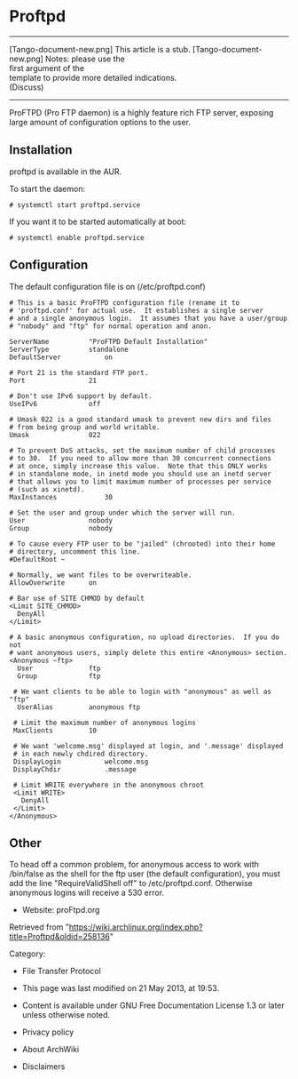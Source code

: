 Proftpd
=======

  ------------------------ ------------------------ ------------------------
  [Tango-document-new.png] This article is a stub.  [Tango-document-new.png]
                           Notes: please use the    
                           first argument of the    
                           template to provide more 
                           detailed indications.    
                           (Discuss)                
  ------------------------ ------------------------ ------------------------

ProFTPD (Pro FTP daemon) is a highly feature rich FTP server, exposing
large amount of configuration options to the user.

Installation
------------

proftpd is available in the AUR.

To start the daemon:

    # systemctl start proftpd.service

If you want it to be started automatically at boot:

    # systemctl enable proftpd.service

Configuration
-------------

The default configuration file is on (/etc/proftpd.conf)

    # This is a basic ProFTPD configuration file (rename it to 
    # 'proftpd.conf' for actual use.  It establishes a single server
    # and a single anonymous login.  It assumes that you have a user/group
    # "nobody" and "ftp" for normal operation and anon.

    ServerName			"ProFTPD Default Installation"
    ServerType			standalone
    DefaultServer			on

    # Port 21 is the standard FTP port.
    Port				21

    # Don't use IPv6 support by default.
    UseIPv6				off

    # Umask 022 is a good standard umask to prevent new dirs and files
    # from being group and world writable.
    Umask				022

    # To prevent DoS attacks, set the maximum number of child processes
    # to 30.  If you need to allow more than 30 concurrent connections
    # at once, simply increase this value.  Note that this ONLY works
    # in standalone mode, in inetd mode you should use an inetd server
    # that allows you to limit maximum number of processes per service
    # (such as xinetd).
    MaxInstances			30

    # Set the user and group under which the server will run.
    User				nobody
    Group				nobody

    # To cause every FTP user to be "jailed" (chrooted) into their home
    # directory, uncomment this line.
    #DefaultRoot ~

    # Normally, we want files to be overwriteable.
    AllowOverwrite		on

    # Bar use of SITE CHMOD by default
    <Limit SITE_CHMOD>
      DenyAll
    </Limit>

    # A basic anonymous configuration, no upload directories.  If you do not
    # want anonymous users, simply delete this entire <Anonymous> section.
    <Anonymous ~ftp>
      User				ftp
      Group				ftp

     # We want clients to be able to login with "anonymous" as well as "ftp"
      UserAlias			anonymous ftp

     # Limit the maximum number of anonymous logins
     MaxClients			10

     # We want 'welcome.msg' displayed at login, and '.message' displayed
     # in each newly chdired directory.
     DisplayLogin			welcome.msg
     DisplayChdir			.message

     # Limit WRITE everywhere in the anonymous chroot
     <Limit WRITE>
       DenyAll
     </Limit>
    </Anonymous>

Other
-----

To head off a common problem, for anonymous access to work with
/bin/false as the shell for the ftp user (the default configuration),
you must add the line "RequireValidShell off" to /etc/proftpd.conf.
Otherwise anonymous logins will receive a 530 error.

-   Website: proFtpd.org

Retrieved from
"https://wiki.archlinux.org/index.php?title=Proftpd&oldid=258136"

Category:

-   File Transfer Protocol

-   This page was last modified on 21 May 2013, at 19:53.
-   Content is available under GNU Free Documentation License 1.3 or
    later unless otherwise noted.
-   Privacy policy
-   About ArchWiki
-   Disclaimers
